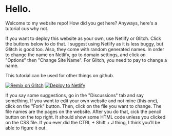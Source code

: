 # Hello.
Welcome to my website repo! How did you get here? Anyways, here's a tutorial cus why not.

If you want to deploy this website as your own, use Netlify or Glitch. Click the buttons below to do that. I suggest using Netlify as it is less buggy, but Glitch is good too. Also, they come with random generated names.
In order to change the name on Netlify, go to domain settings, and click on "Options" then "Change Site Name". For Glitch, you need to pay to change a name.

This tutorial can be used for other things on github.

<a target="_blank" href="https://glitch.com/edit/#!/import/github/GermanicPanzer/workpls"><img alt="Remix on Glitch" src="https://binbashbanana.github.io/deploy-buttons/buttons/remade/glitch.svg"></a>
<a target="_blank" href="https://app.netlify.com/start/deploy?repository=https://github.com/GermanicPanzer/workpls"><img alt="Deploy to Netlify" src="https://binbashbanana.github.io/deploy-buttons/buttons/remade/netlify.svg"></a>

If you say some suggestions, go in the "Discussions" tab and say something. If you want to edit your own website and not mine (this one), click on the "Fork" button. Then, click on the file you want to change. The file names are the pages on the website. After you do that, cick the pencil button on the top right. It should show some HTML code unless you clicked on the CSS file. If you ever did the CTRL + Shift + J thing, I think you'll be able to figure it out.
